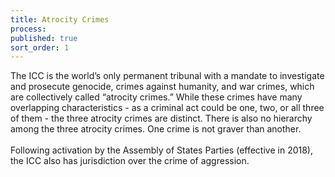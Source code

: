 ```yaml
---
title: Atrocity Crimes
process:
published: true
sort_order: 1
---
```


The ICC is the world’s only permanent tribunal with a mandate to investigate and prosecute genocide, crimes against humanity, and war crimes, which are collectively called “atrocity crimes.” While these crimes have many overlapping characteristics - as a criminal act could be one, two, or all three of them - the three atrocity crimes are distinct. There is also no hierarchy among the three atrocity crimes. One crime is not graver than another.<br><br>Following activation by the Assembly of States Parties (effective in 2018), the ICC also has jurisdiction over the crime of aggression.
